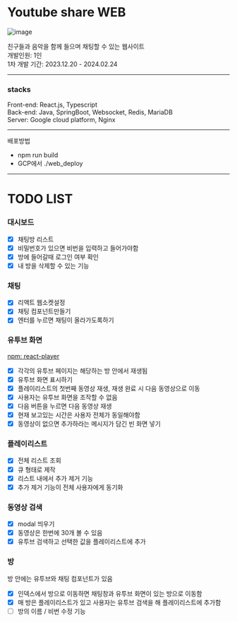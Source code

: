 # Youtube share WEB
![image](https://github.com/semihumanbeing/youtube-share/assets/99929191/63dad01e-07bf-45ad-93f2-78514263880b)

친구들과 음악을 함께 들으며 채팅할 수 있는 웹사이트 <br>
개발인원: 1인 <br>
1차 개발 기간: 2023.12.20 - 2024.02.24 <br>

---
### stacks
Front-end: React.js, Typescript <br>
Back-end: Java, SpringBoot, Websocket, Redis, MariaDB <br>
Server: Google cloud platform, Nginx <br>

---
배포방법
- npm run build
- GCP에서 ./web_deploy

---
# TODO LIST
### 대시보드
- [x]  채팅방 리스트
- [x]  비밀번호가 있으면 비번을 입력하고 들어가야함
- [x]  방에 들어갈때 로그인 여부 확인
- [x]  내 방을 삭제할 수 있는 기능

### 채팅

- [x]  리액트 웹소켓설정
- [x]  채팅 컴포넌트만들기
- [x]  엔터를 누르면 채팅이 올라가도록하기

### 유투브 화면

[npm: react-player](https://www.npmjs.com/package/react-player)

- [x]  각각의 유투브 페이지는 해당하는 방 안에서 재생됨
- [x]  유투브 화면 표시하기
- [x]  플레이리스트의 첫번째 동영상 재생, 재생 완료 시 다음 동영상으로 이동
- [x]  사용자는 유투브 화면을 조작할 수 없음
- [x]  다음 버튼을 누르면 다음 동영상 재생
- [x]  현재 보고있는 시간은 사용자 전체가 동일해야함
- [x]  동영상이 없으면 추가하라는 메시지가 담긴 빈 화면 넣기

### 플레이리스트

- [x]  전체 리스트 조회
- [x]  큐 형태로 제작
- [x]  리스트 내에서 추가 제거 기능
- [x]  추가 제거 기능이 전체 사용자에게 동기화

### 동영상 검색

- [x]  modal 띄우기
- [x]  동영상은 한번에 30개 볼 수 있음
- [x]  유투브 검색하고 선택한 값을 플레이리스트에 추가

### 방

방 안에는 유투브와 채팅 컴포넌트가 있음

- [x]  인덱스에서 방으로 이동하면 채팅창과 유투브 화면이 있는 방으로 이동함
- [x]  매 방은 플레이리스트가 있고 사용자는 유투브 검색을 해 플레이리스트에 추가함
- [ ]  방의 이름 / 비번 수정 기능
